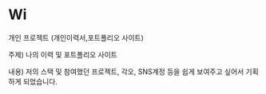 # Wi
개인 프로젝트 (개인이력서,포트폴리오 사이트)

주제) 나의 이력 및 포트폴리오 사이트

내용) 저의 스택 및 참여했던 프로젝트, 각오, SNS계정 등을 
      쉽게 보여주고 싶어서 기획하게 되었습니다.
      
